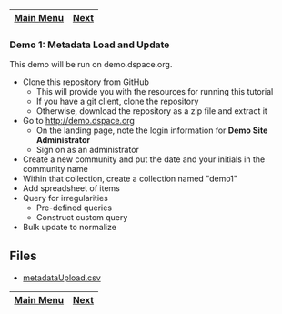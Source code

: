 [Main Menu](../README.md)    | [Next](../demo2/README.md)
------------------ | -----------------

### Demo 1: Metadata Load and Update

This demo will be run on demo.dspace.org.

- Clone this repository from GitHub 
  - This will provide you with the resources for running this tutorial
  - If you have a git client, clone the repository
  - Otherwise, download the repository as a zip file and extract it
- Go to http://demo.dspace.org
  - On the landing page, note the login information for __Demo Site Administrator__
  - Sign on as an administrator
- Create a new community and put the date and your initials in the community name
- Within that collection, create a collection named "demo1"
- Add spreadsheet of items
- Query for irregularities
  - Pre-defined queries
  - Construct custom query
- Bulk update to normalize

## Files

- [metadataUpload.csv](metadataUpload.csv)

[Main Menu](../README.md)    | [Next](../demo2/README.md)
------------------ | -----------------

